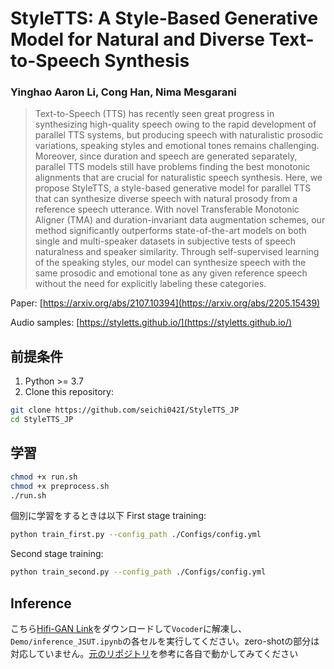 # StyleTTS: A Style-Based Generative Model for Natural and Diverse Text-to-Speech Synthesis

### Yinghao Aaron Li, Cong Han, Nima Mesgarani

> Text-to-Speech (TTS) has recently seen great progress in synthesizing high-quality speech owing to the rapid development of parallel TTS systems, but producing speech with naturalistic prosodic variations, speaking styles and emotional tones remains challenging. Moreover, since duration and speech are generated separately, parallel TTS models still have problems finding the best monotonic alignments that are crucial for naturalistic speech synthesis. Here, we propose StyleTTS, a style-based generative model for parallel TTS that can synthesize diverse speech with natural prosody from a reference speech utterance. With novel Transferable Monotonic Aligner (TMA) and duration-invariant data augmentation schemes, our method significantly outperforms state-of-the-art models on both single and multi-speaker datasets in subjective tests of speech naturalness and speaker similarity. Through self-supervised learning of the speaking styles, our model can synthesize speech with the same prosodic and emotional tone as any given reference speech without the need for explicitly labeling these categories.

Paper: [https://arxiv.org/abs/2107.10394](https://arxiv.org/abs/2205.15439)

Audio samples: [https://styletts.github.io/](https://styletts.github.io/)

## 前提条件
1. Python >= 3.7
2. Clone this repository:
```bash
git clone https://github.com/seichi042I/StyleTTS_JP
cd StyleTTS_JP
```

## 学習
```bash
chmod +x run.sh
chmod +x preprocess.sh
./run.sh
```
個別に学習をするときは以下
First stage training:
```bash
python train_first.py --config_path ./Configs/config.yml
```
Second stage training:
```bash
python train_second.py --config_path ./Configs/config.yml
```


## Inference
こちら[Hifi-GAN Link](https://drive.google.com/file/d/1h_h0GFdC6VOiZ-oFDClqy2bVonA1xDiw/view?usp=sharing)をダウンロードして`Vocoder`に解凍し、`Demo/inference_JSUT.ipynb`の各セルを実行してください。zero-shotの部分は対応していません。[元のリポジトリ](https://github.com/yl4579/StyleTTS)を参考に各自で動かしてみてください

